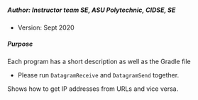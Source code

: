 ##### Author: Instructor team SE, ASU Polytechnic, CIDSE, SE
* Version: Sept 2020

##### Purpose
Each program has a short description as well as the Gradle file
* Please run `DatagramReceive` and `DatagramSend` together.

Shows how to get IP addresses from URLs and vice versa.